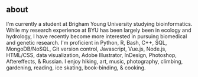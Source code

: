 ## about
I'm currently a student at Brigham Young University studying bioinformatics. While my research experience at BYU has been largely been in ecology and hydrology, I have recently become more interested in pursuing biomedical and genetic research.
I'm proficient in <span class='data'> Python, R, Bash, C++, SQL, MongoDB/NoSQL, Git version control, Javascript, Vue.js, Node.js, HTML/CSS, data visualization, </span><span class='design'> Adobe Illustrator, InDesign, Photoshop, Aftereffects, </span> &#38;<span class='misc'> Russian.
I enjoy hiking, art, music, photography, climbing, gardening, reading, ice skating, book-binding, &#38; cooking.